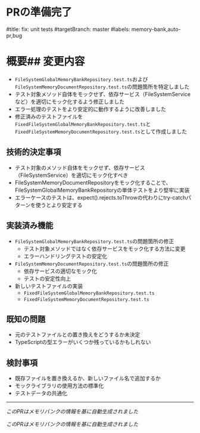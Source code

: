# PRの準備完了

#title: fix: unit tests
#targetBranch: master
#labels: memory-bank,auto-pr,bug

# 概要## 変更内容

<!-- メモリバンクの最近の変更点から自動生成されます -->
- `FileSystemGlobalMemoryBankRepository.test.ts`および`FileSystemMemoryDocumentRepository.test.ts`の問題箇所を特定しました
- テスト対象メソッド自体をモックせず、依存サービス（FileSystemServiceなど）を適切にモック化するよう修正しました
- エラー処理のテストをより安定的に動作するように改善しました
- 修正済みのテストファイルを`FixedFileSystemGlobalMemoryBankRepository.test.ts`と`FixedFileSystemMemoryDocumentRepository.test.ts`として作成しました

## 技術的決定事項

<!-- メモリバンクのアクティブな決定事項から自動生成されます -->
- テスト対象のメソッド自体をモックせず、依存サービス（FileSystemService）を適切にモック化すべき
- FileSystemMemoryDocumentRepositoryをモック化することで、FileSystemGlobalMemoryBankRepositoryの単体テストをより堅牢に実装
- エラーケースのテストは、expect().rejects.toThrowの代わりにtry-catchパターンを使うとより安定する

## 実装済み機能

<!-- メモリバンクの動作している機能から自動生成されます -->
- `FileSystemGlobalMemoryBankRepository.test.ts`の問題箇所の修正
  - テスト対象メソッドではなく依存サービスをモック化する方法に変更
  - エラーハンドリングテストの安定化
- `FileSystemMemoryDocumentRepository.test.ts`の問題箇所の修正
  - 依存サービスの適切なモック化
  - テストの安定性向上
- 新しいテストファイルの実装
  - `FixedFileSystemGlobalMemoryBankRepository.test.ts`
  - `FixedFileSystemMemoryDocumentRepository.test.ts`

## 既知の問題

<!-- メモリバンクの既知の問題から自動生成されます -->
- 元のテストファイルとの置き換えをどうするか未決定
- TypeScriptの型エラーがいくつか残っているかもしれない

## 検討事項

<!-- メモリバンクの検討事項から自動生成されます -->
- 既存ファイルを置き換えるか、新しいファイル名で追加するか
- モックライブラリの使用方法の標準化
- テストデータの共通化

---

_このPRはメモリバンクの情報を基に自動生成されました_


_このPRはメモリバンクの情報を基に自動生成されました_